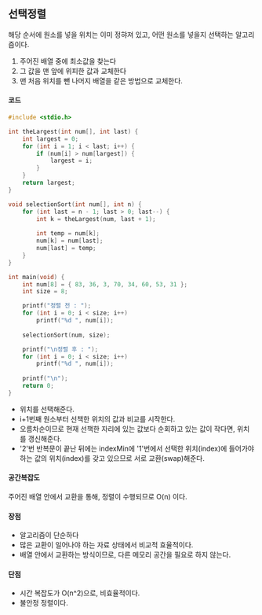 ## 선택정렬

해당 순서에 원소를 넣을 위치는 이미 정햐져 있고, 어떤 원소를 넣을지 선택하는 알고리즘이다.

1. 주어진 배열 중에 최소값을 찾는다
2. 그 값을 맨 앞에 위피한 값과 교체한다
3. 맨 처음 위치를 뺀 나머지 배열을 같은 방법으로 교체한다.

#### 코드

```c
#include <stdio.h>

int theLargest(int num[], int last) {
    int largest = 0;
    for (int i = 1; i < last; i++) {
        if (num[i] > num[largest]) {
            largest = i; 
        }
    }
    return largest; 
}

void selectionSort(int num[], int n) {
    for (int last = n - 1; last > 0; last--) {
        int k = theLargest(num, last + 1);  
       
        int temp = num[k];
        num[k] = num[last];
        num[last] = temp;
    }
}

int main(void) {
    int num[8] = { 83, 36, 3, 70, 34, 60, 53, 31 }; 
    int size = 8;

    printf("정렬 전 : ");
    for (int i = 0; i < size; i++) 
        printf("%d ", num[i]);
    
    selectionSort(num, size);  

    printf("\n정렬 후 : ");
    for (int i = 0; i < size; i++) 
        printf("%d ", num[i]);
    
    printf("\n");
    return 0;
}

```

- 위치를 선택해준다.
- i+1번째 원소부터 선책한 위치의 값과 비교를 시작한다.
- 오름차순이므로 현재 선책한 자리에 있는 값보다 순회하고 있는 값이 작다면, 위치를 갱신해준다.
- '2'번 반복문이 끝난 뒤에는 indexMin에 '1'번에서 선택한 위치(index)에 들어가야하는 값의 위치(index)를 갖고 있으므로 서로 교환(swap)해준다.

#### 공간복잡도

주어진 배열 안에서 교환을 통해, 정렬이 수행되므로 O(n) 이다.

#### 장점

- 알고리즘이 단순하다
- 많은 교환이 일어나야 하는 자료 상태에서 비교적 효율적이다.
- 배열 안에서 교환하는 방식이므로, 다른 메모리 공간을 필요로 하지 않는다.

#### 단점

- 시간 복잡도가 O(n^2)으로, 비효율적이다.
- 불안정 정렬이다.